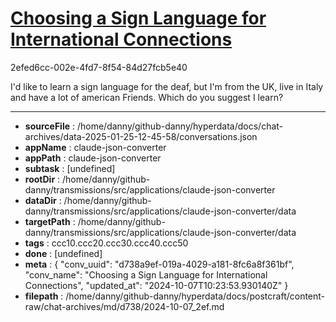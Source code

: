 # [Choosing a Sign Language for International Connections](https://claude.ai/chat/d738a9ef-019a-4029-a181-8fc6a8f361bf)

2efed6cc-002e-4fd7-8f54-84d27fcb5e40

I'd like to learn a sign language for the deaf, but I'm from the UK, live in Italy and have a lot of american Friends. Which do you suggest I learn?

---

* **sourceFile** : /home/danny/github-danny/hyperdata/docs/chat-archives/data-2025-01-25-12-45-58/conversations.json
* **appName** : claude-json-converter
* **appPath** : claude-json-converter
* **subtask** : [undefined]
* **rootDir** : /home/danny/github-danny/transmissions/src/applications/claude-json-converter
* **dataDir** : /home/danny/github-danny/transmissions/src/applications/claude-json-converter/data
* **targetPath** : /home/danny/github-danny/transmissions/src/applications/claude-json-converter/data
* **tags** : ccc10.ccc20.ccc30.ccc40.ccc50
* **done** : [undefined]
* **meta** : {
  "conv_uuid": "d738a9ef-019a-4029-a181-8fc6a8f361bf",
  "conv_name": "Choosing a Sign Language for International Connections",
  "updated_at": "2024-10-07T10:23:53.930140Z"
}
* **filepath** : /home/danny/github-danny/hyperdata/docs/postcraft/content-raw/chat-archives/md/d738/2024-10-07_2ef.md
